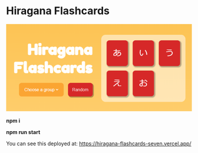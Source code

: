 # Hiragana Flashcards
![Deployment Image](/public/flashcards.png)

**npm i**

**npm run start**

You can see this deployed at:
https://hiragana-flashcards-seven.vercel.app/
